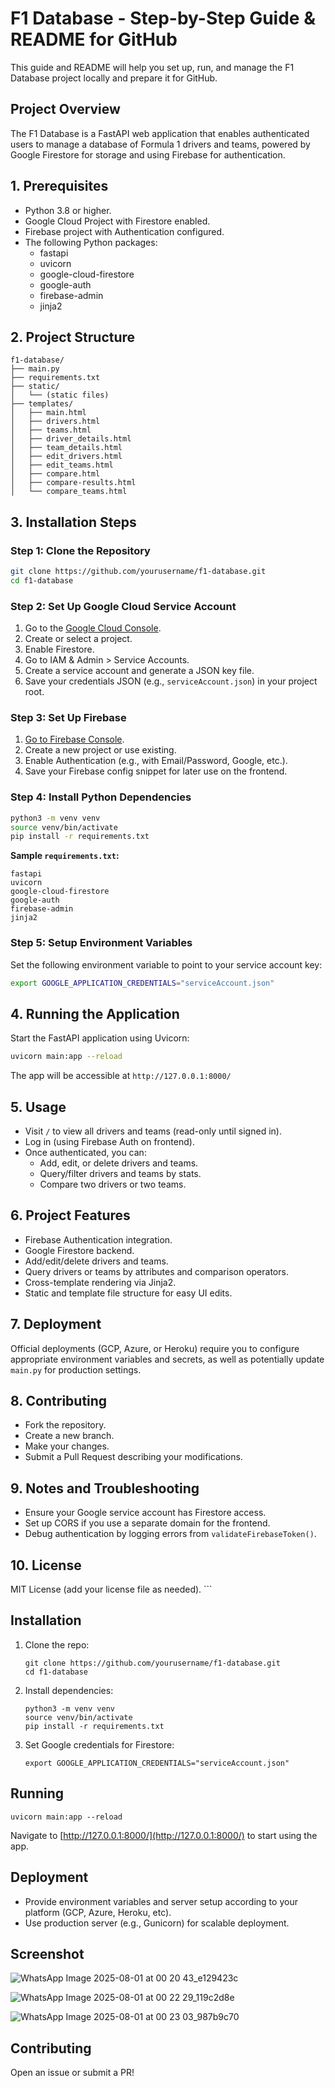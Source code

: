 # F1 Database - Step-by-Step Guide & README for GitHub

This guide and README will help you set up, run, and manage the F1 Database project locally and prepare it for GitHub.

## Project Overview

The F1 Database is a FastAPI web application that enables authenticated users to manage a database of Formula 1 drivers and teams, powered by Google Firestore for storage and using Firebase for authentication.

## 1. Prerequisites

- Python 3.8 or higher.
- Google Cloud Project with Firestore enabled.
- Firebase project with Authentication configured.
- The following Python packages:
  - fastapi
  - uvicorn
  - google-cloud-firestore
  - google-auth
  - firebase-admin
  - jinja2

## 2. Project Structure

```
f1-database/
├── main.py
├── requirements.txt
├── static/
│   └── (static files)
├── templates/
│   ├── main.html
│   ├── drivers.html
│   ├── teams.html
│   ├── driver_details.html
│   ├── team_details.html
│   ├── edit_drivers.html
│   ├── edit_teams.html
│   ├── compare.html
│   ├── compare-results.html
│   └── compare_teams.html
```

## 3. Installation Steps

### Step 1: Clone the Repository

```bash
git clone https://github.com/yourusername/f1-database.git
cd f1-database
```

### Step 2: Set Up Google Cloud Service Account

1. Go to the [Google Cloud Console](https://console.cloud.google.com/).
2. Create or select a project.
3. Enable Firestore.
4. Go to IAM & Admin > Service Accounts.
5. Create a service account and generate a JSON key file.
6. Save your credentials JSON (e.g., `serviceAccount.json`) in your project root.

### Step 3: Set Up Firebase

1. [Go to Firebase Console](https://console.firebase.google.com/).
2. Create a new project or use existing.
3. Enable Authentication (e.g., with Email/Password, Google, etc.).
4. Save your Firebase config snippet for later use on the frontend.

### Step 4: Install Python Dependencies

```bash
python3 -m venv venv
source venv/bin/activate
pip install -r requirements.txt
```

**Sample `requirements.txt`:**
```
fastapi
uvicorn
google-cloud-firestore
google-auth
firebase-admin
jinja2
```

### Step 5: Setup Environment Variables

Set the following environment variable to point to your service account key:

```bash
export GOOGLE_APPLICATION_CREDENTIALS="serviceAccount.json"
```

## 4. Running the Application

Start the FastAPI application using Uvicorn:

```bash
uvicorn main:app --reload
```

The app will be accessible at `http://127.0.0.1:8000/`

## 5. Usage

- Visit `/` to view all drivers and teams (read-only until signed in).
- Log in (using Firebase Auth on frontend).
- Once authenticated, you can:
  - Add, edit, or delete drivers and teams.
  - Query/filter drivers and teams by stats.
  - Compare two drivers or two teams.

## 6. Project Features

- Firebase Authentication integration.
- Google Firestore backend.
- Add/edit/delete drivers and teams.
- Query drivers or teams by attributes and comparison operators.
- Cross-template rendering via Jinja2.
- Static and template file structure for easy UI edits.

## 7. Deployment

Official deployments (GCP, Azure, or Heroku) require you to configure appropriate environment variables and secrets, as well as potentially update `main.py` for production settings.

## 8. Contributing

- Fork the repository.
- Create a new branch.
- Make your changes.
- Submit a Pull Request describing your modifications.

## 9. Notes and Troubleshooting

- Ensure your Google service account has Firestore access.
- Set up CORS if you use a separate domain for the frontend.
- Debug authentication by logging errors from `validateFirebaseToken()`.

## 10. License

MIT License (add your license file as needed).
    ```
## Installation

1. Clone the repo:

   ```
   git clone https://github.com/yourusername/f1-database.git
   cd f1-database
   ```

2. Install dependencies:

   ```
   python3 -m venv venv
   source venv/bin/activate
   pip install -r requirements.txt
   ```

3. Set Google credentials for Firestore:

   ```
   export GOOGLE_APPLICATION_CREDENTIALS="serviceAccount.json"
   ```

## Running

```
uvicorn main:app --reload
```

Navigate to [http://127.0.0.1:8000/](http://127.0.0.1:8000/) to start using the app.

## Deployment

- Provide environment variables and server setup according to your platform (GCP, Azure, Heroku, etc).
- Use production server (e.g., Gunicorn) for scalable deployment.

## Screenshot

![WhatsApp Image 2025-08-01 at 00 20 43_e129423c](https://github.com/user-attachments/assets/4b66dbcf-59ed-4075-a5d2-b00b908919a8)
 
![WhatsApp Image 2025-08-01 at 00 22 29_119c2d8e](https://github.com/user-attachments/assets/8da40489-44d2-434f-b6db-9272c9b8ec15)

![WhatsApp Image 2025-08-01 at 00 23 03_987b9c70](https://github.com/user-attachments/assets/aa3bfc0d-190a-4df5-a65a-5b0c5ce7a5cb)

## Contributing

Open an issue or submit a PR!

